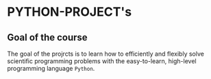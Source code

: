 # PYTHON-PROJECT's
## Goal of the course
The goal of the projrcts is to learn how to efficiently and flexibly solve scientific
programming problems with the easy-to-learn, high-level programming
language `Python`. 
